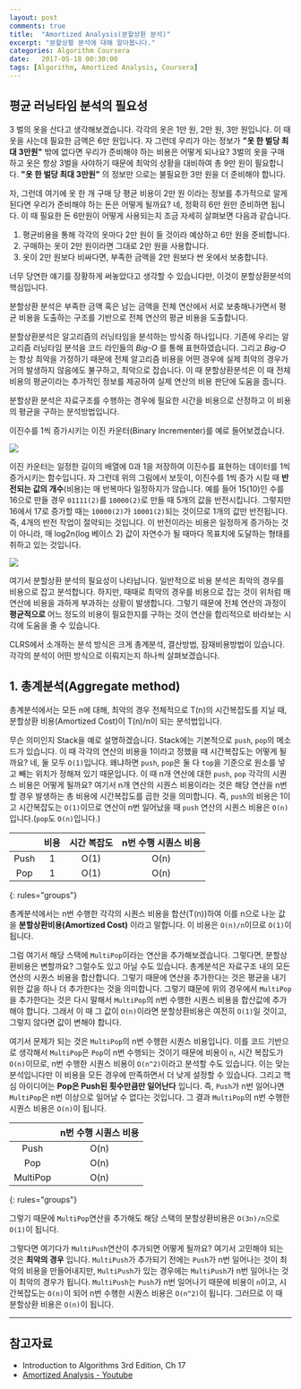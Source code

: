 ```yaml
---
layout: post
comments: true
title:  "Amortized Analysis(분할상환 분석)"
excerpt: "분할상황 분석에 대해 알아봅니다."
categories: Algorithm Coursera
date:   2017-05-18 00:30:00
tags: [Algorithm, Amortized Analysis, Coursera]
---
```



## 평균 러닝타임 분석의 필요성

  3 벌의 옷을 산다고 생각해보겠습니다. 각각의 옷은 1만 원, 2만 원, 3만 원입니다. 이 때 옷을 사는데 필요한 금액은 6만 원입니다. 자 그런데 우리가 아는 정보가 **"옷 한 벌당 최대 3만원"** 밖에 없다면 우리가 준비해야 하는 비용은 어떻게 되나요? 3벌의 옷을 구매하고 옷은 항상 3벌을 사야하기 때문에 최악의 상황을 대비하여 총 9만 원이 필요합니다. **"옷 한 벌당 최대 3만원"** 의 정보만 으로는 불필요한 3만 원을 더 준비해야 합니다.

  자, 그런데 여기에 옷 한 개 구매 당 평균 비용이 2만 원 이라는 정보를 추가적으로 알게 된다면 우리가 준비해야 하는 돈은 어떻게 될까요? 네, 정확히 6만 원만 준비하면 됩니다. 이 때 필요한 돈 6만원이 어떻게 사용되는지 조금 자세히 살펴보면 다음과 같습니다.

  1. 평균비용을 통해 각각의 옷마다 2만 원이 들 것이라 예상하고 6만 원을 준비합니다.
  2. 구매하는 옷이 2만 원이라면 그대로 2만 원을 사용합니다.
  3. 옷이 2만 원보다 비싸다면, 부족한 금액을 2만 원보다 싼 옷에서 보충합니다.

  너무 당연한 얘기를 장황하게 써놓았다고 생각할 수 있습니다만, 이것이 분할상환분석의 핵심입니다.

<div class="message">
  분할상환 분석은 부족한 금액 혹은 남는 금액을 전체 연산에서 서로 보충해나가면서 평균 비용을 도출하는 구조를 기반으로 전체 연산의 평균 비용을 도출합니다.
</div>

   분할상환분석은 알고리즘의 러닝타임을 분석하는 방식중 하나입니다. 기존에 우리는 알고리즘 러닝타임 분석을 코드 라인들의 *Big-O* 를 통해 표현하였습니다. 그리고 *Big-O* 는 항상 최악을 가정하기 때문에 전체 알고리즘 비용을 어떤 경우에 실제 최악의 경우가 거의 발생하지 않음에도 불구하고, 최악으로 잡습니다. 이 때 분할상환분석은 이 때 전체비용의 평균이라는 추가적인 정보를 제공하여 실제 연산의 비용 판단에 도움을 줍니다.

<div class="message">
  분할상환 분석은 자료구조를 수행하는 경우에 필요한 시간을 비용으로 산정하고 이 비용의 평균을 구하는 분석방법입니다.
</div>

이진수를 1씩 증가시키는 이진 카운터(Binary Incrementer)를 예로 들어보겠습니다.

<img src="https://dl.dropbox.com/s/i86g3zjf3r122ch/%EC%8A%A4%ED%81%AC%EB%A6%B0%EC%83%B7%202017-06-19%20%EC%98%A4%ED%9B%84%204.37.49.png">

이진 카운터는 일정한 길이의 배열에 0과 1을 저장하여 이진수를 표현하는 데이터를 1씩 증가시키는 함수입니다. 자 그런데 위의 그림에서 보듯이, 이진수를 1씩 증가 시킬 때 **반전되는 값의 개수**(비용)는 매 반복마다 일정하지가 않습니다. 예를 들어 15(10)인 수를 16으로 만들 경우 `01111(2)`를 `10000(2)`로 만들 때 5개의 값을 반전시킵니다. 그렇지만 16에서 17로 증가할 때는 `10000(2)`가 `10001(2)`되는 것이므로 1개의 값만 반전됩니다. 즉, 4개의 반전 작업이 절약되는 것입니다. 이 반전이라는 비용은 일정하게 증가하는 것이 아니라, 매 log2n(log 베이스 2) 값이 자연수가 될 때마다 목표치에 도달하는 형태를 취하고 있는 것입니다.

<img src="https://dl.dropbox.com/s/3dcfzql0c4wvmcc/%EC%8A%A4%ED%81%AC%EB%A6%B0%EC%83%B7%202017-06-19%20%EC%98%A4%ED%9B%84%205.01.56.png">

여기서 분할상환 분석의 필요성이 나타납니다. 일반적으로 비용 분석은 최악의 경우를 비용으로 잡고 분석합니다. 하지만, 때때로 최악의 경우를 비용으로 잡는 것이 위처럼 매 연산에 비용을 과하게 부과하는 상황이 발생합니다. 그렇기 때문에 전체 연산의 과정이 **평균적으로** 어느 정도의 비용이 필요한지를 구하는 것이 연산을 합리적으로 바라보는 시각에 도움을 줄 수 있습니다.

CLRS에서 소개하는 분석 방식은 크게 총계분석, 결산방법, 잠재비용방법이 있습니다. 각각의 분석이 어떤 방식으로 이뤄지는지 하나씩 살펴보겠습니다.

## 1. 총계분석(Aggregate method)

<div class="message">
  총계분석에서는 모든 n에 대해, 최악의 경우 전체적으로 T(n)의 시간복잡도를 지닐 때, 분할상환 비용(Amortized Cost)이 T(n)/n이 되는 분석법입니다.
</div>

무슨 의미인지 Stack을 예로 설명하겠습니다. Stack에는 기본적으로 `push`, `pop`의 메소드가 있습니다. 이 때 각각의 연산의 비용을 1이라고 정했을 때 시간복잡도는 어떻게 될까요? 네, 둘 모두 `O(1)`입니다. 왜냐하면 `push`, `pop`은 둘 다 `top`을 기준으로 원소를 넣고 빼는 위치가 정해져 있기 때문입니다. 이 때 n개 연산에 대한 `push`, `pop` 각각의 시퀀스 비용은 어떻게 될까요? 여기서 n개 연산의 시퀀스 비용이라는 것은 해당 연산을 n번 할 경우 발생하는 총 비용에 시간복잡도를 곱한 것을 의미합니다. 즉, `push`의 비용은 1이고 시간복잡도는 `O(1)`이므로 연산이 n번 일어났을 때 `push` 연산의 시퀀스 비용은 `O(n)`입니다.(`pop`도 `O(n)`입니다.)

| | 비용   | 시간 복잡도 | n번 수행 시퀀스 비용 |
|:--------:|:-------:|:-------:|:-------:|
|  Push      |   1     | O(1) | O(n) |
|  Pop      |   1     | O(1) | O(n) |
{: rules="groups"}

총계분석에서는 n번 수행한 각각의 시퀀스 비용을 합산(T(n))하여 이를 n으로 나눈 값을 **분할상환비용(Amortized Cost)** 이라고 말합니다. 이 비용은 `O(n)/n`이므로 `O(1)`이 됩니다.


그럼 여기서 해당 스택에 `MultiPop`이라는 연산을 추가해보겠습니다. 그렇다면, 분할상환비용은 변할까요? 그럴수도 있고 아닐 수도 있습니다. 총계분석은 자료구조 내의 모든 연산의 시퀀스 비용을 합산합니다. 그렇기 때문에 연산을 추가한다는 것은 평균을 내기 위한 값을 하나 더 추가한다는 것을 의미합니다. 그렇기 떄문에 위의 경우에서 `MultiPop`을 추가한다는 것은 다시 말해서 `MultiPop`의 n번 수행한 시퀀스 비용을 합산값에 추가해야 합니다. 그래서 이 때 그 값이 `O(n)`이라면 분할상환비용은 여전히 `O(1)`일 것이고, 그렇지 않다면 값이 변해야 합니다.

여기서 문제가 되는 것은 `MultiPop`의 n번 수행한 시퀀스 비용입니다. 이를 코드 기반으로 생각해서 `MultiPop`은 `Pop`이 n번 수행되는 것이기 때문에 비용이 `n`, 시간 복잡도가 `O(n)`이므로, n번 수행한 시퀀스 비용이 `O(n^2)`이라고 분석할 수도 있습니다. 이는 맞는 분석입니다만 이 비용을 모든 경우에 만족하면서 더 낮게 설정할 수 있습니다. 그리고 핵심 아이디어는 **Pop은 Push된 횟수만큼만 일어난다** 입니다. 즉, `Push`가 n번 일어나면 `MultiPop`은 n번 이상으로 일어날 수 없다는 것입니다. 그 결과 `MultiPop`의 n번 수행한 시퀀스 비용은 `O(n)`이 됩니다.

| | n번 수행 시퀀스 비용 |
|:--------:|:-------:|
|  Push | O(n) |
|  Pop  | O(n) |
|  MultiPop  | O(n) |
{: rules="groups"}

그렇기 때문에 `MultiPop`연산을 추가해도 해당 스택의 분할상환비용은 `O(3n)/n`으로 `O(1)`이 됩니다.

그렇다면 여기다가 `MultiPush`연산이 추가되면 어떻게 될까요? 여기서 고민해야 되는 것은 **최악의 경우** 입니다. `MultiPush`가 추가되기 전에는 `Push`가 n번 일어나는 것이 최악의 비용을 만들어내지만, `MultiPush`가 있는 경우에는 `MultiPush`가 n번 일어나는 것이 최악의 경우가 됩니다. `MultiPush`는 `Push`가 n번 일어나기 때문에 비용이 `n`이고, 시간복잡도는 `O(n)`이 되어 n번 수행한 시퀀스 비용은 `O(n^2)`이 됩니다. 그러므로 이 때 분할상환 비용은 `O(n)`이 됩니다.

-----

## 참고자료

* Introduction to Algorithms 3rd Edition, Ch 17
* [Amortized Analysis - Youtube](https://www.youtube.com/watch?v=U5XKyIVy2Vc)
